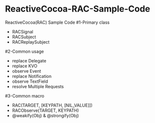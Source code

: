 # ReactiveCocoa-RAC-Sample-Code
ReactiveCocoa(RAC) Sample Code
#1-Primary class
- RACSignal
- RACSubject
- RACReplaySubject

#2-Common usage
- replace Delegate
- replace KVO
- observe Event
- replace Notification
- observe TextField
- resolve Multiple Requests

#3-Common macro
- RAC(TARGET, [KEYPATH, [NIL_VALUE]])
- RACObserve(TARGET, KEYPATH)
- @weakify(Obj) & @strongify(Obj)
